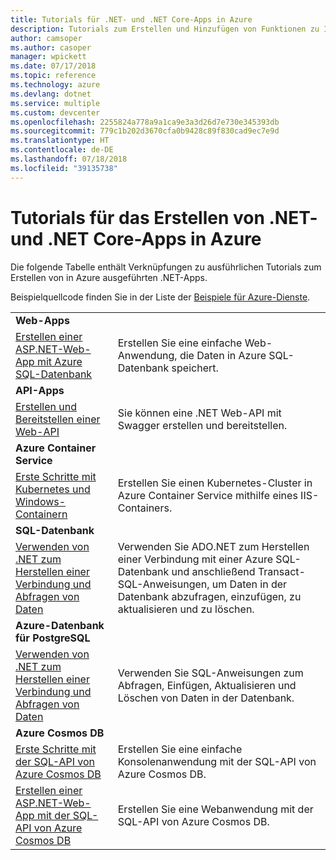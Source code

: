 ```yaml
---
title: Tutorials für .NET- und .NET Core-Apps in Azure
description: Tutorials zum Erstellen und Hinzufügen von Funktionen zu Ihren Web-Apps und mobilen Apps mithilfe von Azure-Diensten und .NET, .NET Core, ASP.NET und ASP.NET Core
author: camsoper
ms.author: casoper
manager: wpickett
ms.date: 07/17/2018
ms.topic: reference
ms.technology: azure
ms.devlang: dotnet
ms.service: multiple
ms.custom: devcenter
ms.openlocfilehash: 2255824a778a9a1ca9e3a3d26d7e730e345393db
ms.sourcegitcommit: 779c1b202d3670cfa0b9428c89f830cad9ec7e9d
ms.translationtype: HT
ms.contentlocale: de-DE
ms.lasthandoff: 07/18/2018
ms.locfileid: "39135738"
---
```

# <a name="tutorials-for-building-net-and-net-core-apps-in-azure"></a>Tutorials für das Erstellen von .NET- und .NET Core-Apps in Azure

Die folgende Tabelle enthält Verknüpfungen zu ausführlichen Tutorials zum Erstellen von in Azure ausgeführten .NET-Apps.

Beispielquellcode finden Sie in der Liste der [Beispiele für Azure-Dienste](https://azure.microsoft.com/resources/samples/?platform=dotnet).

| | |
|---|---|
| **Web-Apps**||
| [Erstellen einer ASP.NET-Web-App mit Azure SQL-Datenbank][1] | Erstellen Sie eine einfache Web-Anwendung, die Daten in Azure SQL-Datenbank speichert. |
| **API-Apps**||
| [Erstellen und Bereitstellen einer Web-API][3] | Sie können eine .NET Web-API mit Swagger erstellen und bereitstellen. | 
| **Azure Container Service** ||
| [Erste Schritte mit Kubernetes und Windows-Containern][4] | Erstellen Sie einen Kubernetes-Cluster in Azure Container Service mithilfe eines IIS-Containers.
| **SQL-Datenbank** ||
| [Verwenden von .NET zum Herstellen einer Verbindung und Abfragen von Daten][5] | Verwenden Sie ADO.NET zum Herstellen einer Verbindung mit einer Azure SQL-Datenbank und anschließend Transact-SQL-Anweisungen, um Daten in der Datenbank abzufragen, einzufügen, zu aktualisieren und zu löschen. | 
| **Azure-Datenbank für PostgreSQL** ||
| [Verwenden von .NET zum Herstellen einer Verbindung und Abfragen von Daten][6] | Verwenden Sie SQL-Anweisungen zum Abfragen, Einfügen, Aktualisieren und Löschen von Daten in der Datenbank. |
| **Azure Cosmos DB** ||
| [Erste Schritte mit der SQL-API von Azure Cosmos DB][7] | Erstellen Sie eine einfache Konsolenanwendung mit der SQL-API von Azure Cosmos DB. |
| [Erstellen einer ASP.NET-Web-App mit der SQL-API von Azure Cosmos DB][8] | Erstellen Sie eine Webanwendung mit der SQL-API von Azure Cosmos DB. |

[1]: /azure/app-service-web/app-service-web-tutorial-dotnet-sqldatabase
[2]: /azure/cosmos-db/sql-api-dotnet-application
[3]: /azure/app-service-api/app-service-api-dotnet-get-started
[4]: /azure/container-service/container-service-kubernetes-windows-walkthrough
[5]: /azure/sql-database/sql-database-connect-query-dotnet
[6]: /azure/postgresql/connect-csharp
[7]: /azure/cosmos-db/sql-api-get-started
[8]: /azure/cosmos-db/sql-api-dotnet-application

